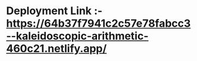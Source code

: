 # Deployment Link :- https://64b37f7941c2c57e78fabcc3--kaleidoscopic-arithmetic-460c21.netlify.app/
